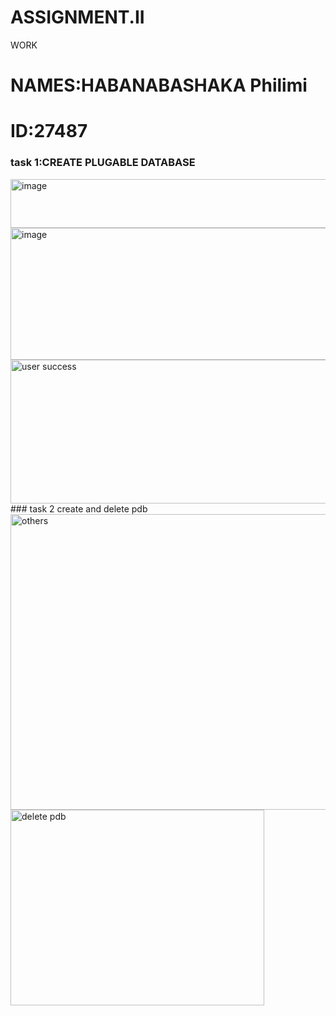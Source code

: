 # ASSIGNMENT.II
WORK
# NAMES:HABANABASHAKA Philimi
# ID:27487
 ### task 1:CREATE PLUGABLE DATABASE

<img width="698" height="78" alt="image" src="https://github.com/user-attachments/assets/675bfe28-0392-4062-b440-e68193a52114" />

<img width="587" height="211" alt="image" src="https://github.com/user-attachments/assets/8eb337ca-d465-4f78-846f-1307e5cc06d5" />



<img width="551" height="230" alt="user success" src="https://github.com/user-attachments/assets/cd7f0be9-4a99-41dc-9874-45f6add403ee" />
### task 2 create and delete pdb


<img width="516" height="473" alt="others" src="https://github.com/user-attachments/assets/0597f427-22fc-4c0d-83bf-78a1cb93f85e" />



<img width="406" height="313" alt="delete pdb" src="https://github.com/user-attachments/assets/a335b307-8b97-4452-8032-5569c0b4151e" />
